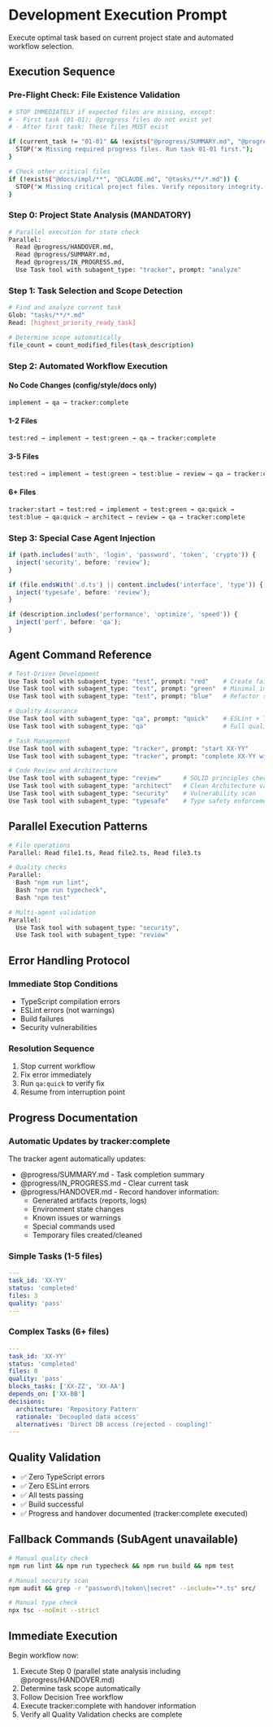 # Development Execution Prompt

Execute optimal task based on current project state and automated workflow selection.

## Execution Sequence

### Pre-Flight Check: File Existence Validation

```bash
# STOP IMMEDIATELY if expected files are missing, except:
# - First task (01-01): @progress files do not exist yet
# - After first task: These files MUST exist

if (current_task != "01-01" && !exists("@progress/SUMMARY.md", "@progress/IN_PROGRESS.md", "@progress/HANDOVER.md")) {
  STOP("❌ Missing required progress files. Run task 01-01 first.");
}

# Check other critical files
if (!exists("@docs/impl/**", "@CLAUDE.md", "@tasks/**/*.md")) {
  STOP("❌ Missing critical project files. Verify repository integrity.");
}
```

### Step 0: Project State Analysis (MANDATORY)

```bash
# Parallel execution for state check
Parallel: 
  Read @progress/HANDOVER.md,
  Read @progress/SUMMARY.md,
  Read @progress/IN_PROGRESS.md,
  Use Task tool with subagent_type: "tracker", prompt: "analyze"
```

### Step 1: Task Selection and Scope Detection

```bash
# Find and analyze current task
Glob: "tasks/**/*.md"
Read: [highest_priority_ready_task]

# Determine scope automatically
file_count = count_modified_files(task_description)
```

### Step 2: Automated Workflow Execution

#### No Code Changes (config/style/docs only)

```bash
implement → qa → tracker:complete
```

#### 1-2 Files

```bash
test:red → implement → test:green → qa → tracker:complete
```

#### 3-5 Files

```bash
test:red → implement → test:green → test:blue → review → qa → tracker:complete
```

#### 6+ Files

```bash
tracker:start → test:red → implement → test:green → qa:quick → 
test:blue → qa:quick → architect → review → qa → tracker:complete
```

### Step 3: Special Case Agent Injection

```typescript
if (path.includes('auth', 'login', 'password', 'token', 'crypto')) {
  inject('security', before: 'review');
}

if (file.endsWith('.d.ts') || content.includes('interface', 'type')) {
  inject('typesafe', before: 'review');
}

if (description.includes('performance', 'optimize', 'speed')) {
  inject('perf', before: 'qa');
}
```

## Agent Command Reference

```bash
# Test-Driven Development
Use Task tool with subagent_type: "test", prompt: "red"    # Create failing test
Use Task tool with subagent_type: "test", prompt: "green"  # Minimal implementation
Use Task tool with subagent_type: "test", prompt: "blue"   # Refactor safely

# Quality Assurance
Use Task tool with subagent_type: "qa", prompt: "quick"    # ESLint + TypeScript only
Use Task tool with subagent_type: "qa"                     # Full quality check

# Task Management
Use Task tool with subagent_type: "tracker", prompt: "start XX-YY"
Use Task tool with subagent_type: "tracker", prompt: "complete XX-YY with handover: [generated files, environment changes, important commands, known issues]"    # Updates SUMMARY.md, IN_PROGRESS.md, and HANDOVER.md

# Code Review and Architecture
Use Task tool with subagent_type: "review"      # SOLID principles check
Use Task tool with subagent_type: "architect"   # Clean Architecture validation
Use Task tool with subagent_type: "security"    # Vulnerability scan
Use Task tool with subagent_type: "typesafe"    # Type safety enforcement
```

## Parallel Execution Patterns

```bash
# File operations
Parallel: Read file1.ts, Read file2.ts, Read file3.ts

# Quality checks  
Parallel: 
  Bash "npm run lint",
  Bash "npm run typecheck", 
  Bash "npm test"

# Multi-agent validation
Parallel:
  Use Task tool with subagent_type: "security",
  Use Task tool with subagent_type: "review"
```

## Error Handling Protocol

### Immediate Stop Conditions

- TypeScript compilation errors
- ESLint errors (not warnings)
- Build failures
- Security vulnerabilities

### Resolution Sequence

1. Stop current workflow
2. Fix error immediately
3. Run `qa:quick` to verify fix
4. Resume from interruption point

## Progress Documentation

### Automatic Updates by tracker:complete

The tracker agent automatically updates:
- @progress/SUMMARY.md - Task completion summary
- @progress/IN_PROGRESS.md - Clear current task
- @progress/HANDOVER.md - Record handover information:
  - Generated artifacts (reports, logs)
  - Environment state changes
  - Known issues or warnings
  - Special commands used
  - Temporary files created/cleaned

### Simple Tasks (1-5 files)

```yaml
---
task_id: 'XX-YY'
status: 'completed'
files: 3
quality: 'pass'
---
```

### Complex Tasks (6+ files)

```yaml
---
task_id: 'XX-YY' 
status: 'completed'
files: 8
quality: 'pass'
blocks_tasks: ['XX-ZZ', 'XX-AA']
depends_on: ['XX-BB']
decisions:
  architecture: 'Repository Pattern'
  rationale: 'Decoupled data access'
  alternatives: 'Direct DB access (rejected - coupling)'
---
```

## Quality Validation

- ✅ Zero TypeScript errors
- ✅ Zero ESLint errors  
- ✅ All tests passing
- ✅ Build successful
- ✅ Progress and handover documented (tracker:complete executed)

## Fallback Commands (SubAgent unavailable)

```bash
# Manual quality check
npm run lint && npm run typecheck && npm run build && npm test

# Manual security scan
npm audit && grep -r "password\|token\|secret" --include="*.ts" src/

# Manual type check
npx tsc --noEmit --strict
```

## Immediate Execution

Begin workflow now:

1. Execute Step 0 (parallel state analysis including @progress/HANDOVER.md)
2. Determine task scope automatically
3. Follow Decision Tree workflow
4. Execute tracker:complete with handover information
5. Verify all Quality Validation checks are complete

